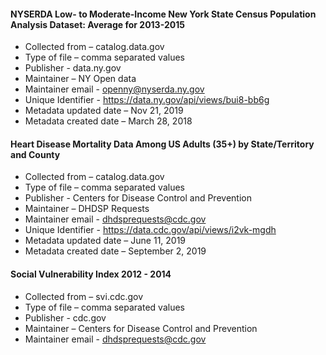 #### NYSERDA Low- to Moderate-Income New York State Census Population Analysis Dataset: Average for 2013-2015

* Collected from – catalog.data.gov
* Type of file – comma separated values
* Publisher - data.ny.gov
* Maintainer – NY Open data
* Maintainer email - openny@nyserda.ny.gov
* Unique Identifier - https://data.ny.gov/api/views/bui8-bb6g
* Metadata updated date – Nov 21, 2019
* Metadata created date – March 28, 2018

#### Heart Disease Mortality Data Among US Adults (35+) by State/Territory and County

* Collected from – catalog.data.gov
* Type of file – comma separated values
* Publisher - Centers for Disease Control and Prevention
* Maintainer – DHDSP Requests
* Maintainer email - dhdsprequests@cdc.gov
* Unique Identifier - https://data.cdc.gov/api/views/i2vk-mgdh
* Metadata updated date – June 11, 2019
* Metadata created date – September 2, 2019

#### Social Vulnerability Index 2012 - 2014

* Collected from – svi.cdc.gov
* Type of file – comma separated values
* Publisher - cdc.gov
* Maintainer – Centers for Disease Control and Prevention
* Maintainer email - dhdsprequests@cdc.gov
